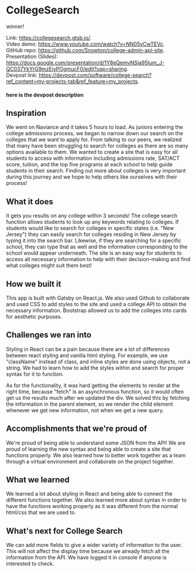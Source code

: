 # CollegeSearch

winner!

Link: https://collegesearch.gtsb.io/.  
Video demo: https://www.youtube.com/watch?v=NN05vCwTEVc.  
GitHub repo: https://github.com/Snowton/college-admin-api-site.  
Presentation (Slides): https://docs.google.com/presentation/d/1Y8eQemvNSja95Ium_J-QC037YkYrG9mzEjvPOgmucF0/edit?usp=sharing.  
Devpost link: https://devpost.com/software/college-search?ref_content=my-projects-tab&ref_feature=my_projects.  

#### here is the devpost description

## Inspiration

We went on Naviance and it takes 5 hours to load. As juniors entering the college admissions process, we began to narrow down our search on the colleges that we want to apply for. From talking to our peers, we realized that many have been struggling to search for colleges as there are so many options available to them. We wanted to create a site that is easy for all students to access with information including admissions rate, SAT/ACT score, tuition, and the top five programs at each school to help guide students in their search. Finding out more about colleges is very important during this journey and we hope to help others like ourselves with their process! 

## What it does

It gets you results on any college within 3 seconds! The college search function allows students to look up any keywords relating to colleges. If students would like to search for colleges in specific states (i.e. "New Jersey") they can easily search for colleges residing in New Jersey by typing it into the search bar.  Likewise, if they are searching for a specific school, they can type that as well and the information corresponding to the school would appear underneath. The site is an easy way for students to access all necessary information to help with their decision-making and find what colleges might suit them best! 

## How we built it

This app is built with Gatsby on React.js. We also used Github to collaborate and used CSS to add styles to the site and used a college API to obtain the necessary information. Bootstrap allowed us to add the colleges into cards for aesthetic purposes. 

## Challenges we ran into

Styling in React can be a pain because there are a lot of differences between react styling and vanilla html styling. For example, we use "className" instead of class, and inline styles are done using objects, not a string. We had to learn how to add the styles within and search for proper syntax for it to function. 

As for the functionality, it was hard getting the elements to render at the right time, because "fetch" is an asynchronous function, so it would often get us the results much after we updated the div. We solved this by fetching the information in the parent element, so we render the child element whenever we get new information, not when we get a new query.

## Accomplishments that we're proud of

We're proud of being able to understand some JSON from the API! We are proud of learning the new syntax and being able to create a site that functions properly. We also learned how to better work together as a team through a virtual environment and collaborate on the project together. 

## What we learned

We learned a lot about styling in React and being able to connect the different functions together. We also learned more about syntax in order to have the functions working properly as it was different from the normal html/css that we are used to. 

## What's next for College Search

We can add more fields to give a wider variety of information to the user. This will not affect the display time because we already fetch all the information from the API. We have logged it in console if anyone is interested to check.
